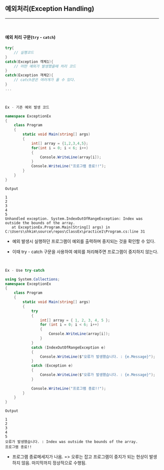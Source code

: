 ## 예외처리(Exception Handling)
----------------------------------------------------------------

<br />

#### 예외 처리 구문(`try` - `catch`)
```csharp
try{
    // 실행코드
}
catch(Exception 객체1){
    // 어떤 예외가 발생했을때 처리 코드
}
catch(Exception 객체2){
    // catch문은 여러개가 올 수 있다.
}
...
```

<br />

```csharp
Ex - 기존 예외 발생 코드

namespace ExceptionEx
{   
    class Program
    {
        static void Main(string[] args)
        {
            int[] array = {1,2,3,4,5};
            for(int i = 0; i < 6; i++)
            {
                Console.WriteLine(array[i]);
            }
            Console.WriteLine("프로그램 종료!!");
        }
    }
}
```
```
Output

1
2
3
4
5
Unhandled exception. System.IndexOutOfRangeException: Index was outside the bounds of the array.
   at ExceptionEx.Program.Main(String[] args) in C:\Users\shkim\source\repos\ClassEx\practice1\Program.cs:line 31 

```
- 예외 발생시 실행하던 프로그램이 예외를 출력하며 중지되는 것을 확인할 수 있다. 

- 이때 try - catch 구문을 사용하여 예외를 처리해주면 프로그램이 중지하지 않는다.


<br /> 

```csharp
Ex - Use try-catch

using System.Collections;
namespace ExceptionEx
{   
    class Program
    {
        static void Main(string[] args)
        {
            try
            {
                int[] array = { 1, 2, 3, 4, 5 };
                for (int i = 0; i < 6; i++)
                {
                    Console.WriteLine(array[i]);
                }
            }
            catch (IndexOutOfRangeException e)
            {
                Console.WriteLine($"오류가 발생했습니다. : {e.Message}");
            }
            catch (Exception e)
            {
                Console.WriteLine($"오류가 발생했습니다. : {e.Message}");
            }
           
            Console.WriteLine("프로그램 종료!!");
        }
    }
}
```
```
Output

1
2
3
4
5
오류가 발생했습니다. : Index was outside the bounds of the array.
프로그램 종료!!
```


- 프로그램 종료메세지가 나옴. => 오류는 잡고 프로그램이 중지가 되는 현상이 발생하지 않음. 마지막까지 정상적으로 수행됨.